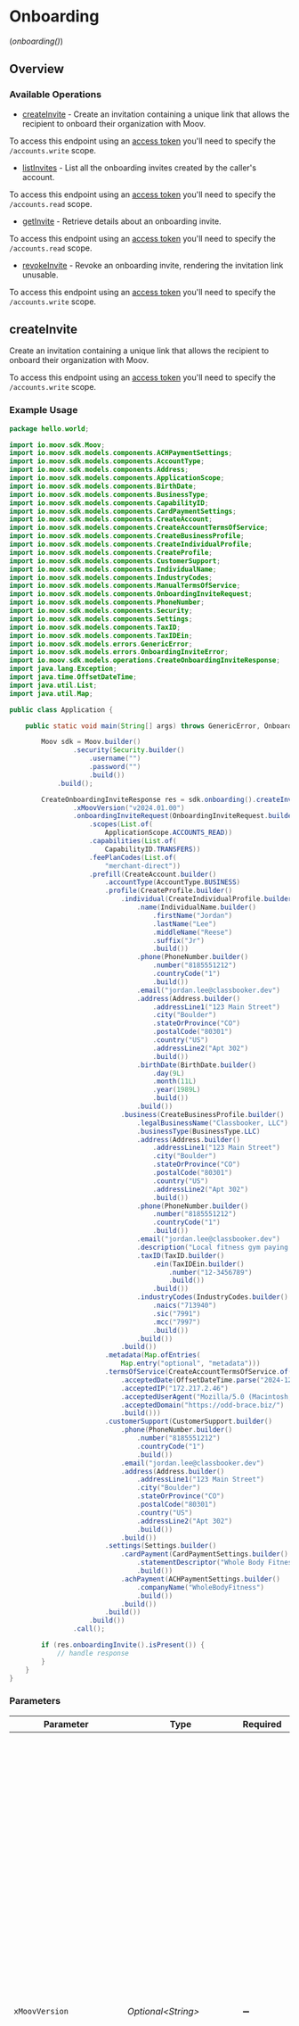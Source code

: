 # Onboarding
(*onboarding()*)

## Overview

### Available Operations

* [createInvite](#createinvite) - Create an invitation containing a unique link that allows the recipient to onboard their organization with Moov.

To access this endpoint using an [access token](https://docs.moov.io/api/authentication/access-tokens/) 
you'll need to specify the `/accounts.write` scope.
* [listInvites](#listinvites) - List all the onboarding invites created by the caller's account.

To access this endpoint using an [access token](https://docs.moov.io/api/authentication/access-tokens/) 
you'll need to specify the `/accounts.read` scope.
* [getInvite](#getinvite) - Retrieve details about an onboarding invite.

To access this endpoint using an [access token](https://docs.moov.io/api/authentication/access-tokens/) 
you'll need to specify the `/accounts.read` scope.
* [revokeInvite](#revokeinvite) - Revoke an onboarding invite, rendering the invitation link unusable.

To access this endpoint using an [access token](https://docs.moov.io/api/authentication/access-tokens/) 
you'll need to specify the `/accounts.write` scope.

## createInvite

Create an invitation containing a unique link that allows the recipient to onboard their organization with Moov.

To access this endpoint using an [access token](https://docs.moov.io/api/authentication/access-tokens/) 
you'll need to specify the `/accounts.write` scope.

### Example Usage

```java
package hello.world;

import io.moov.sdk.Moov;
import io.moov.sdk.models.components.ACHPaymentSettings;
import io.moov.sdk.models.components.AccountType;
import io.moov.sdk.models.components.Address;
import io.moov.sdk.models.components.ApplicationScope;
import io.moov.sdk.models.components.BirthDate;
import io.moov.sdk.models.components.BusinessType;
import io.moov.sdk.models.components.CapabilityID;
import io.moov.sdk.models.components.CardPaymentSettings;
import io.moov.sdk.models.components.CreateAccount;
import io.moov.sdk.models.components.CreateAccountTermsOfService;
import io.moov.sdk.models.components.CreateBusinessProfile;
import io.moov.sdk.models.components.CreateIndividualProfile;
import io.moov.sdk.models.components.CreateProfile;
import io.moov.sdk.models.components.CustomerSupport;
import io.moov.sdk.models.components.IndividualName;
import io.moov.sdk.models.components.IndustryCodes;
import io.moov.sdk.models.components.ManualTermsOfService;
import io.moov.sdk.models.components.OnboardingInviteRequest;
import io.moov.sdk.models.components.PhoneNumber;
import io.moov.sdk.models.components.Security;
import io.moov.sdk.models.components.Settings;
import io.moov.sdk.models.components.TaxID;
import io.moov.sdk.models.components.TaxIDEin;
import io.moov.sdk.models.errors.GenericError;
import io.moov.sdk.models.errors.OnboardingInviteError;
import io.moov.sdk.models.operations.CreateOnboardingInviteResponse;
import java.lang.Exception;
import java.time.OffsetDateTime;
import java.util.List;
import java.util.Map;

public class Application {

    public static void main(String[] args) throws GenericError, OnboardingInviteError, Exception {

        Moov sdk = Moov.builder()
                .security(Security.builder()
                    .username("")
                    .password("")
                    .build())
            .build();

        CreateOnboardingInviteResponse res = sdk.onboarding().createInvite()
                .xMoovVersion("v2024.01.00")
                .onboardingInviteRequest(OnboardingInviteRequest.builder()
                    .scopes(List.of(
                        ApplicationScope.ACCOUNTS_READ))
                    .capabilities(List.of(
                        CapabilityID.TRANSFERS))
                    .feePlanCodes(List.of(
                        "merchant-direct"))
                    .prefill(CreateAccount.builder()
                        .accountType(AccountType.BUSINESS)
                        .profile(CreateProfile.builder()
                            .individual(CreateIndividualProfile.builder()
                                .name(IndividualName.builder()
                                    .firstName("Jordan")
                                    .lastName("Lee")
                                    .middleName("Reese")
                                    .suffix("Jr")
                                    .build())
                                .phone(PhoneNumber.builder()
                                    .number("8185551212")
                                    .countryCode("1")
                                    .build())
                                .email("jordan.lee@classbooker.dev")
                                .address(Address.builder()
                                    .addressLine1("123 Main Street")
                                    .city("Boulder")
                                    .stateOrProvince("CO")
                                    .postalCode("80301")
                                    .country("US")
                                    .addressLine2("Apt 302")
                                    .build())
                                .birthDate(BirthDate.builder()
                                    .day(9L)
                                    .month(11L)
                                    .year(1989L)
                                    .build())
                                .build())
                            .business(CreateBusinessProfile.builder()
                                .legalBusinessName("Classbooker, LLC")
                                .businessType(BusinessType.LLC)
                                .address(Address.builder()
                                    .addressLine1("123 Main Street")
                                    .city("Boulder")
                                    .stateOrProvince("CO")
                                    .postalCode("80301")
                                    .country("US")
                                    .addressLine2("Apt 302")
                                    .build())
                                .phone(PhoneNumber.builder()
                                    .number("8185551212")
                                    .countryCode("1")
                                    .build())
                                .email("jordan.lee@classbooker.dev")
                                .description("Local fitness gym paying out instructors")
                                .taxID(TaxID.builder()
                                    .ein(TaxIDEin.builder()
                                        .number("12-3456789")
                                        .build())
                                    .build())
                                .industryCodes(IndustryCodes.builder()
                                    .naics("713940")
                                    .sic("7991")
                                    .mcc("7997")
                                    .build())
                                .build())
                            .build())
                        .metadata(Map.ofEntries(
                            Map.entry("optional", "metadata")))
                        .termsOfService(CreateAccountTermsOfService.of(ManualTermsOfService.builder()
                            .acceptedDate(OffsetDateTime.parse("2024-12-17T23:29:29.246Z"))
                            .acceptedIP("172.217.2.46")
                            .acceptedUserAgent("Mozilla/5.0 (Macintosh; Intel Mac OS X 10_15_7) AppleWebKit/537.36 (KHTML, like Gecko) Chrome/94.0.4606.71 Safari/537.36")
                            .acceptedDomain("https://odd-brace.biz/")
                            .build()))
                        .customerSupport(CustomerSupport.builder()
                            .phone(PhoneNumber.builder()
                                .number("8185551212")
                                .countryCode("1")
                                .build())
                            .email("jordan.lee@classbooker.dev")
                            .address(Address.builder()
                                .addressLine1("123 Main Street")
                                .city("Boulder")
                                .stateOrProvince("CO")
                                .postalCode("80301")
                                .country("US")
                                .addressLine2("Apt 302")
                                .build())
                            .build())
                        .settings(Settings.builder()
                            .cardPayment(CardPaymentSettings.builder()
                                .statementDescriptor("Whole Body Fitness")
                                .build())
                            .achPayment(ACHPaymentSettings.builder()
                                .companyName("WholeBodyFitness")
                                .build())
                            .build())
                        .build())
                    .build())
                .call();

        if (res.onboardingInvite().isPresent()) {
            // handle response
        }
    }
}
```

### Parameters

| Parameter                                                                                                                                                                                                                                                                                                                                                                                                                                                                                                                         | Type                                                                                                                                                                                                                                                                                                                                                                                                                                                                                                                              | Required                                                                                                                                                                                                                                                                                                                                                                                                                                                                                                                          | Description                                                                                                                                                                                                                                                                                                                                                                                                                                                                                                                       |
| --------------------------------------------------------------------------------------------------------------------------------------------------------------------------------------------------------------------------------------------------------------------------------------------------------------------------------------------------------------------------------------------------------------------------------------------------------------------------------------------------------------------------------- | --------------------------------------------------------------------------------------------------------------------------------------------------------------------------------------------------------------------------------------------------------------------------------------------------------------------------------------------------------------------------------------------------------------------------------------------------------------------------------------------------------------------------------- | --------------------------------------------------------------------------------------------------------------------------------------------------------------------------------------------------------------------------------------------------------------------------------------------------------------------------------------------------------------------------------------------------------------------------------------------------------------------------------------------------------------------------------- | --------------------------------------------------------------------------------------------------------------------------------------------------------------------------------------------------------------------------------------------------------------------------------------------------------------------------------------------------------------------------------------------------------------------------------------------------------------------------------------------------------------------------------- |
| `xMoovVersion`                                                                                                                                                                                                                                                                                                                                                                                                                                                                                                                    | *Optional\<String>*                                                                                                                                                                                                                                                                                                                                                                                                                                                                                                               | :heavy_minus_sign:                                                                                                                                                                                                                                                                                                                                                                                                                                                                                                                | Specify an API version.<br/><br/>API versioning follows the format `vYYYY.QQ.BB`, where <br/>  - `YYYY` is the year<br/>  - `QQ` is the two-digit month for the first month of the quarter (e.g., 01, 04, 07, 10)<br/>  - `BB` is the build number, starting at `.01`, for subsequent builds in the same quarter. <br/>    - For example, `v2024.01.00` is the initial release of the first quarter of 2024.<br/><br/>The `latest` version represents the most recent development state. It may include breaking changes and should be treated as a beta release. |
| `onboardingInviteRequest`                                                                                                                                                                                                                                                                                                                                                                                                                                                                                                         | [OnboardingInviteRequest](../../models/components/OnboardingInviteRequest.md)                                                                                                                                                                                                                                                                                                                                                                                                                                                     | :heavy_check_mark:                                                                                                                                                                                                                                                                                                                                                                                                                                                                                                                | N/A                                                                                                                                                                                                                                                                                                                                                                                                                                                                                                                               |

### Response

**[CreateOnboardingInviteResponse](../../models/operations/CreateOnboardingInviteResponse.md)**

### Errors

| Error Type                          | Status Code                         | Content Type                        |
| ----------------------------------- | ----------------------------------- | ----------------------------------- |
| models/errors/GenericError          | 400, 409                            | application/json                    |
| models/errors/OnboardingInviteError | 422                                 | application/json                    |
| models/errors/APIException          | 4XX, 5XX                            | \*/\*                               |

## listInvites

List all the onboarding invites created by the caller's account.

To access this endpoint using an [access token](https://docs.moov.io/api/authentication/access-tokens/) 
you'll need to specify the `/accounts.read` scope.

### Example Usage

```java
package hello.world;

import io.moov.sdk.Moov;
import io.moov.sdk.models.components.Security;
import io.moov.sdk.models.operations.ListOnboardingInvitesResponse;
import java.lang.Exception;

public class Application {

    public static void main(String[] args) throws Exception {

        Moov sdk = Moov.builder()
                .security(Security.builder()
                    .username("")
                    .password("")
                    .build())
            .build();

        ListOnboardingInvitesResponse res = sdk.onboarding().listInvites()
                .xMoovVersion("v2024.01.00")
                .call();

        if (res.onboardingInvites().isPresent()) {
            // handle response
        }
    }
}
```

### Parameters

| Parameter                                                                                                                                                                                                                                                                                                                                                                                                                                                                                                                         | Type                                                                                                                                                                                                                                                                                                                                                                                                                                                                                                                              | Required                                                                                                                                                                                                                                                                                                                                                                                                                                                                                                                          | Description                                                                                                                                                                                                                                                                                                                                                                                                                                                                                                                       |
| --------------------------------------------------------------------------------------------------------------------------------------------------------------------------------------------------------------------------------------------------------------------------------------------------------------------------------------------------------------------------------------------------------------------------------------------------------------------------------------------------------------------------------- | --------------------------------------------------------------------------------------------------------------------------------------------------------------------------------------------------------------------------------------------------------------------------------------------------------------------------------------------------------------------------------------------------------------------------------------------------------------------------------------------------------------------------------- | --------------------------------------------------------------------------------------------------------------------------------------------------------------------------------------------------------------------------------------------------------------------------------------------------------------------------------------------------------------------------------------------------------------------------------------------------------------------------------------------------------------------------------- | --------------------------------------------------------------------------------------------------------------------------------------------------------------------------------------------------------------------------------------------------------------------------------------------------------------------------------------------------------------------------------------------------------------------------------------------------------------------------------------------------------------------------------- |
| `xMoovVersion`                                                                                                                                                                                                                                                                                                                                                                                                                                                                                                                    | *Optional\<String>*                                                                                                                                                                                                                                                                                                                                                                                                                                                                                                               | :heavy_minus_sign:                                                                                                                                                                                                                                                                                                                                                                                                                                                                                                                | Specify an API version.<br/><br/>API versioning follows the format `vYYYY.QQ.BB`, where <br/>  - `YYYY` is the year<br/>  - `QQ` is the two-digit month for the first month of the quarter (e.g., 01, 04, 07, 10)<br/>  - `BB` is the build number, starting at `.01`, for subsequent builds in the same quarter. <br/>    - For example, `v2024.01.00` is the initial release of the first quarter of 2024.<br/><br/>The `latest` version represents the most recent development state. It may include breaking changes and should be treated as a beta release. |

### Response

**[ListOnboardingInvitesResponse](../../models/operations/ListOnboardingInvitesResponse.md)**

### Errors

| Error Type                 | Status Code                | Content Type               |
| -------------------------- | -------------------------- | -------------------------- |
| models/errors/APIException | 4XX, 5XX                   | \*/\*                      |

## getInvite

Retrieve details about an onboarding invite.

To access this endpoint using an [access token](https://docs.moov.io/api/authentication/access-tokens/) 
you'll need to specify the `/accounts.read` scope.

### Example Usage

```java
package hello.world;

import io.moov.sdk.Moov;
import io.moov.sdk.models.components.Security;
import io.moov.sdk.models.operations.GetOnboardingInviteResponse;
import java.lang.Exception;

public class Application {

    public static void main(String[] args) throws Exception {

        Moov sdk = Moov.builder()
                .security(Security.builder()
                    .username("")
                    .password("")
                    .build())
            .build();

        GetOnboardingInviteResponse res = sdk.onboarding().getInvite()
                .xMoovVersion("v2024.01.00")
                .code("N1IA5eWYNh")
                .call();

        if (res.onboardingInvite().isPresent()) {
            // handle response
        }
    }
}
```

### Parameters

| Parameter                                                                                                                                                                                                                                                                                                                                                                                                                                                                                                                         | Type                                                                                                                                                                                                                                                                                                                                                                                                                                                                                                                              | Required                                                                                                                                                                                                                                                                                                                                                                                                                                                                                                                          | Description                                                                                                                                                                                                                                                                                                                                                                                                                                                                                                                       | Example                                                                                                                                                                                                                                                                                                                                                                                                                                                                                                                           |
| --------------------------------------------------------------------------------------------------------------------------------------------------------------------------------------------------------------------------------------------------------------------------------------------------------------------------------------------------------------------------------------------------------------------------------------------------------------------------------------------------------------------------------- | --------------------------------------------------------------------------------------------------------------------------------------------------------------------------------------------------------------------------------------------------------------------------------------------------------------------------------------------------------------------------------------------------------------------------------------------------------------------------------------------------------------------------------- | --------------------------------------------------------------------------------------------------------------------------------------------------------------------------------------------------------------------------------------------------------------------------------------------------------------------------------------------------------------------------------------------------------------------------------------------------------------------------------------------------------------------------------- | --------------------------------------------------------------------------------------------------------------------------------------------------------------------------------------------------------------------------------------------------------------------------------------------------------------------------------------------------------------------------------------------------------------------------------------------------------------------------------------------------------------------------------- | --------------------------------------------------------------------------------------------------------------------------------------------------------------------------------------------------------------------------------------------------------------------------------------------------------------------------------------------------------------------------------------------------------------------------------------------------------------------------------------------------------------------------------- |
| `xMoovVersion`                                                                                                                                                                                                                                                                                                                                                                                                                                                                                                                    | *Optional\<String>*                                                                                                                                                                                                                                                                                                                                                                                                                                                                                                               | :heavy_minus_sign:                                                                                                                                                                                                                                                                                                                                                                                                                                                                                                                | Specify an API version.<br/><br/>API versioning follows the format `vYYYY.QQ.BB`, where <br/>  - `YYYY` is the year<br/>  - `QQ` is the two-digit month for the first month of the quarter (e.g., 01, 04, 07, 10)<br/>  - `BB` is the build number, starting at `.01`, for subsequent builds in the same quarter. <br/>    - For example, `v2024.01.00` is the initial release of the first quarter of 2024.<br/><br/>The `latest` version represents the most recent development state. It may include breaking changes and should be treated as a beta release. |                                                                                                                                                                                                                                                                                                                                                                                                                                                                                                                                   |
| `code`                                                                                                                                                                                                                                                                                                                                                                                                                                                                                                                            | *String*                                                                                                                                                                                                                                                                                                                                                                                                                                                                                                                          | :heavy_check_mark:                                                                                                                                                                                                                                                                                                                                                                                                                                                                                                                | N/A                                                                                                                                                                                                                                                                                                                                                                                                                                                                                                                               | N1IA5eWYNh                                                                                                                                                                                                                                                                                                                                                                                                                                                                                                                        |

### Response

**[GetOnboardingInviteResponse](../../models/operations/GetOnboardingInviteResponse.md)**

### Errors

| Error Type                 | Status Code                | Content Type               |
| -------------------------- | -------------------------- | -------------------------- |
| models/errors/APIException | 4XX, 5XX                   | \*/\*                      |

## revokeInvite

Revoke an onboarding invite, rendering the invitation link unusable.

To access this endpoint using an [access token](https://docs.moov.io/api/authentication/access-tokens/) 
you'll need to specify the `/accounts.write` scope.

### Example Usage

```java
package hello.world;

import io.moov.sdk.Moov;
import io.moov.sdk.models.components.Security;
import io.moov.sdk.models.operations.RevokeOnboardingInviteResponse;
import java.lang.Exception;

public class Application {

    public static void main(String[] args) throws Exception {

        Moov sdk = Moov.builder()
                .security(Security.builder()
                    .username("")
                    .password("")
                    .build())
            .build();

        RevokeOnboardingInviteResponse res = sdk.onboarding().revokeInvite()
                .xMoovVersion("v2024.01.00")
                .code("N1IA5eWYNh")
                .call();

        // handle response
    }
}
```

### Parameters

| Parameter                                                                                                                                                                                                                                                                                                                                                                                                                                                                                                                         | Type                                                                                                                                                                                                                                                                                                                                                                                                                                                                                                                              | Required                                                                                                                                                                                                                                                                                                                                                                                                                                                                                                                          | Description                                                                                                                                                                                                                                                                                                                                                                                                                                                                                                                       | Example                                                                                                                                                                                                                                                                                                                                                                                                                                                                                                                           |
| --------------------------------------------------------------------------------------------------------------------------------------------------------------------------------------------------------------------------------------------------------------------------------------------------------------------------------------------------------------------------------------------------------------------------------------------------------------------------------------------------------------------------------- | --------------------------------------------------------------------------------------------------------------------------------------------------------------------------------------------------------------------------------------------------------------------------------------------------------------------------------------------------------------------------------------------------------------------------------------------------------------------------------------------------------------------------------- | --------------------------------------------------------------------------------------------------------------------------------------------------------------------------------------------------------------------------------------------------------------------------------------------------------------------------------------------------------------------------------------------------------------------------------------------------------------------------------------------------------------------------------- | --------------------------------------------------------------------------------------------------------------------------------------------------------------------------------------------------------------------------------------------------------------------------------------------------------------------------------------------------------------------------------------------------------------------------------------------------------------------------------------------------------------------------------- | --------------------------------------------------------------------------------------------------------------------------------------------------------------------------------------------------------------------------------------------------------------------------------------------------------------------------------------------------------------------------------------------------------------------------------------------------------------------------------------------------------------------------------- |
| `xMoovVersion`                                                                                                                                                                                                                                                                                                                                                                                                                                                                                                                    | *Optional\<String>*                                                                                                                                                                                                                                                                                                                                                                                                                                                                                                               | :heavy_minus_sign:                                                                                                                                                                                                                                                                                                                                                                                                                                                                                                                | Specify an API version.<br/><br/>API versioning follows the format `vYYYY.QQ.BB`, where <br/>  - `YYYY` is the year<br/>  - `QQ` is the two-digit month for the first month of the quarter (e.g., 01, 04, 07, 10)<br/>  - `BB` is the build number, starting at `.01`, for subsequent builds in the same quarter. <br/>    - For example, `v2024.01.00` is the initial release of the first quarter of 2024.<br/><br/>The `latest` version represents the most recent development state. It may include breaking changes and should be treated as a beta release. |                                                                                                                                                                                                                                                                                                                                                                                                                                                                                                                                   |
| `code`                                                                                                                                                                                                                                                                                                                                                                                                                                                                                                                            | *String*                                                                                                                                                                                                                                                                                                                                                                                                                                                                                                                          | :heavy_check_mark:                                                                                                                                                                                                                                                                                                                                                                                                                                                                                                                | N/A                                                                                                                                                                                                                                                                                                                                                                                                                                                                                                                               | N1IA5eWYNh                                                                                                                                                                                                                                                                                                                                                                                                                                                                                                                        |

### Response

**[RevokeOnboardingInviteResponse](../../models/operations/RevokeOnboardingInviteResponse.md)**

### Errors

| Error Type                 | Status Code                | Content Type               |
| -------------------------- | -------------------------- | -------------------------- |
| models/errors/APIException | 4XX, 5XX                   | \*/\*                      |